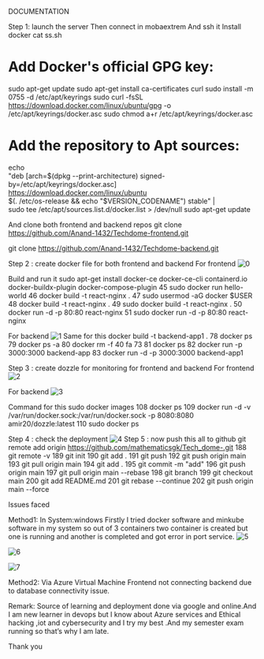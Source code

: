 DOCUMENTATION


Step 1: launch the server 
Then connect in mobaextrem
And ssh it
Install docker 
cat ss.sh
# Add Docker's official GPG key:
sudo apt-get update
sudo apt-get install ca-certificates curl
sudo install -m 0755 -d /etc/apt/keyrings
sudo curl -fsSL https://download.docker.com/linux/ubuntu/gpg -o /etc/apt/keyrings/docker.asc
sudo chmod a+r /etc/apt/keyrings/docker.asc

# Add the repository to Apt sources:
echo \
  "deb [arch=$(dpkg --print-architecture) signed-by=/etc/apt/keyrings/docker.asc] https://download.docker.com/linux/ubuntu \
  $(. /etc/os-release && echo "$VERSION_CODENAME") stable" | \
  sudo tee /etc/apt/sources.list.d/docker.list > /dev/null
sudo apt-get update

And clone both frontend and backend repos
git clone  https://github.com/Anand-1432/Techdome-frontend.git

git clone https://github.com/Anand-1432/Techdome-backend.git

Step 2 : create docker file for both frontend and backend
For frontend 
![0](https://github.com/user-attachments/assets/c293ab60-4b70-4799-a711-03eb4aa5edb7)

Build and run it
sudo apt-get install docker-ce docker-ce-cli containerd.io docker-buildx-plugin docker-compose-plugin
   45  sudo docker run hello-world
   46  docker build -t react-nginx .
   47  sudo usermod -aG docker $USER
   48  docker build -t react-nginx .
   49  sudo docker build -t react-nginx .
   50  docker run -d -p 80:80 react-nginx
   51  sudo docker run -d -p 80:80 react-nginx

For backend
![1](https://github.com/user-attachments/assets/1e4ca4bf-e650-47cc-b61d-cf6fa8566d9a)
Same for this
  docker build -t backend-app1 .
   78  docker ps
   79  docker ps -a
   80  docker rm -f 40 fa 73
   81  docker ps
   82  docker run -p 3000:3000 backend-app
   83  docker run -d -p 3000:3000 backend-app1





Step 3 : create dozzle for monitoring for frontend and backend
For frontend
![2](https://github.com/user-attachments/assets/7b253486-156c-4085-9b03-40ae60dc7d51)

For backend
![3](https://github.com/user-attachments/assets/24733daa-0da3-4643-abbf-8e08828869ff)

Command for this 
sudo docker images  108  docker ps
  109  docker run -d -v /var/run/docker.sock:/var/run/docker.sock -p 8080:8080 amir20/dozzle:latest
  110  sudo docker ps

Step 4 : check the deployment
![4](https://github.com/user-attachments/assets/0be92cf1-7227-4be7-abe1-2321bbf54f12)
Step 5 : now push this all to github
  git remote add origin https://github.com/mathematicsgk/Tech_dome-.git
  188  git remote -v
  189  git init
  190  git add .
  191  git push
  192  git push origin main
  193  git pull origin main
  194  git add .
  195  git commit -m "add"
  196  git push origin main
  197  git pull origin main --rebase
  198  git branch
  199  git checkout main
  200  git add README.md
  201  git rebase --continue
  202  git push origin main --force

Issues faced

Method1: In System:windows
Firstly I tried docker software and minkube software in my system so out of 3 containers two container is created but one is running and another is completed and got error in port service.
![5](https://github.com/user-attachments/assets/79e465ac-0b38-4cea-9ada-a4f166e727d6)
 
![6](https://github.com/user-attachments/assets/d8f51715-1470-4c97-aebf-26bc5a92c619)

![7](https://github.com/user-attachments/assets/ab80db99-cc24-4766-945d-68e3290ff1b2)

Method2: Via Azure Virtual Machine 
Frontend not connecting backend due to database connectivity issue.


Remark:
Source of learning and deployment done via google and online.And I am new learner in devops but I know about Azure services and Ethical hacking ,iot and cybersecurity and I try my best .And my semester exam running so that’s why I am late.

Thank you


